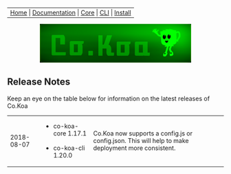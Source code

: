 <link rel='stylesheet' type='text/css' href='style.css' />
<table class="headerTable">
<tr class="headerTR">
<td class="headerTD">
<a title="Co.Koa on github" href="https://jaysaurus.github.io/Co.Koa">Home</a> |
<a title="Documentation" href="https://jaysaurus.github.io/Co.Koa/miniSite/Documentation.html">Documentation</a> |
<a title="co-koa-core on github" href="https://github.com/jaysaurus/co-koa-core">Core</a> |
<a title="co-koa-cli on github" href="https://github.com/jaysaurus/co-koa-cli">CLI</a> |
<a href="https://github.com/jaysaurus/Co.Koa/wiki/Installation-&-Execution">Install</a>
</td>
</tr>
</table>

<a title="Co.Koa on github" href="https://jaysaurus.github.io/Co.Koa">
<img alt="Co.Koa header" title="Co.Koa" style="margin: 0 15%; width: 70%" src="https://raw.githubusercontent.com/jaysaurus/Co.Koa/master/siteStrapCoKoa.png" />
</a>

## Release Notes

Keep an eye on the table below for information on the latest releases of Co.Koa
<table>
  <tr>
    <td>
      2018-08-07
    </td>
    <td>
      <ul>
        <li>co-koa-core 1.17.1</li>
      <br/>
        <li>co-koa-cli 1.20.0</li>
      </ul>
    </td>
    <td>
      Co.Koa now supports a config.js or config.json.  This will help to make deployment more consistent.
    </td>
  </tr>
</table>
